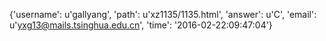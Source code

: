 {'username': u'gallyang', 'path': u'xz1135/1135.html', 'answer': u'C', 'email': u'yxg13@mails.tsinghua.edu.cn', 'time': '2016-02-22:09:47:04'}